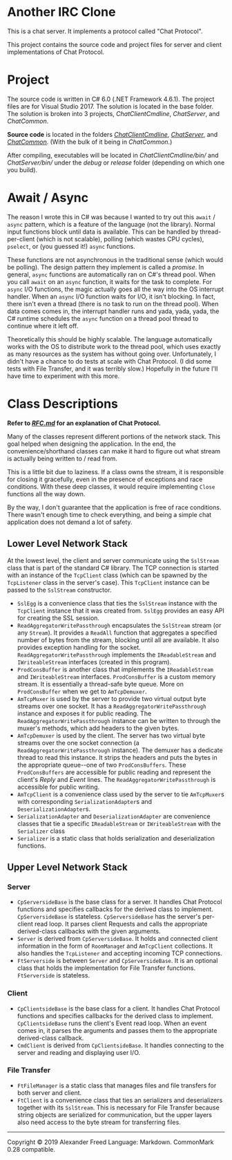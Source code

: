 # Another IRC Clone
This is a chat server. It implements a protocol called "Chat Protocol".

This project contains the source code and project files for server and client implementations of Chat Protocol.

# Project

The source code is written in C# 6.0 (.NET Framework 4.6.1). The project files are for Visual Studio 2017. The solution is located in the base folder. The solution is broken into 3 projects, *ChatClientCmdline*, *ChatServer*, and *ChatCommon*.

**Source code** is located in the folders [*ChatClientCmdline*](https://bitbucket.org/akfreed/anotherircclone/src/default/ChatClientCmdline/), [*ChatServer*](https://bitbucket.org/akfreed/anotherircclone/src/default/ChatServer/), and [*ChatCommon*](https://bitbucket.org/akfreed/anotherircclone/src/default/ChatCommon/). (With the bulk of it being in *ChatCommon*.)

After compiling, executables will be located in *ChatClientCmdline/bin/* and *ChatServer/bin/* under the *debug* or *release* folder (depending on which one you build).

# Await / Async

The reason I wrote this in C# was because I wanted to try out this `await` / `async` pattern, which is a feature of the language (not the library). Normal input functions block until data is available. This can be handled by thread-per-client (which is not scalable), polling (which wastes CPU cycles), `pselect`, or (you guessed it!) `async` functions.

These functions are not asynchronous in the traditional sense (which would be polling). The design pattern they implement is called a *promise*. In general, `async` functions are automatically ran on C#'s thread pool. When you call `await` on an `async` function, it waits for the task to complete. For `async` I/O functions, the magic actually goes all the way into the OS interrupt handler. When an `async` I/O function waits for I/O, it isn't blocking. In fact, there isn't even a thread (there is no task to run on the thread pool). When data comes comes in, the interrupt handler runs and yada, yada, yada, the C# runtime schedules the `async` function on a thread pool thread to continue where it left off.

Theoretically this should be highly scalable. The language automatically works with the OS to distribute work to the thread pool, which uses exactly as many resources as the system has without going over. Unfortunately, I didn't have a chance to do tests at scale with Chat Protocol. (I did some tests with File Transfer, and it was terribly slow.) Hopefully in the future I'll have time to experiment with this more.

# Class Descriptions

**Refer to [*RFC.md*](https://bitbucket.org/akfreed/anotherircclone/src/default/RFC.md) for an explanation of Chat Protocol.**

Many of the classes represent different portions of the network stack. This goal helped when designing the application. In the end, the convenience/shorthand classes can make it hard to figure out what stream is actually being written to / read from. 

This is a little bit due to laziness. If a class owns the stream, it is responsible for closing it gracefully, even in the presence of exceptions and race conditions. With these deep classes, it would require implementing `Close` functions all the way down.

By the way, I don't guarantee that the application is free of race conditions. There wasn't enough time to check everything, and being a simple chat application does not demand a lot of safety.

## Lower Level Network Stack

At the lowest level, the client and server communicate using the `SslStream` class that is part of the standard C# library. The TCP connection is started with an instance of the `TcpClient` class (which can be spawned by the `TcpListener` class in the server's case). This `TcpClient` instance can be passed to the `SslStream` constructor.

* `SslEgg` is a convenience class that ties the `SslStream` instance with the `TcpClient` instance that it was created from. `SslEgg` provides an easy API for creating the SSL session.
* `ReadAggregatorWritePassthrough` encapsulates the `SslStream` stream (or any `Stream`). It provides a `ReadAll` function that aggregates a specified number of bytes from the stream, blocking until all are available. It also provides exception handling for the socket. `ReadAggregatorWritePassthrough` implements the `IReadableStream` and `IWriteableStream` interfaces (created in this program).
* `ProdConsBuffer` is another class that implements the `IReadableStream` and `IWriteableStream` interfaces. `ProdConsBuffer` is a custom memory stream. It is essentially a thread-safe byte queue. More on `ProdConsBuffer` when we get to `AmTcpDemuxer`.
* `AmTcpMuxer` is used by the server to provide two virtual output byte streams over one socket. It has a `ReadAggregatorWritePassthrough` instance and exposes it for public reading. The `ReadAggregatorWritePassthrough` instance can be written to through the muxer's methods, which add headers to the given bytes.
* `AmTcpDemuxer` is used by the client. The server has two virtual byte streams over the one socket connection (a `ReadAggregatorWritePassthrough` instance). The demuxer has a dedicate thread to read this instance. It strips the headers and puts the bytes in the appropriate queue--one of two `ProdConsBuffers`. These `ProdConsBuffers` are accessible for public reading and represent the client's *Reply* and *Event* lines. The `ReadAggregatorWritePassthrough` is accessible for public writing.
* `AmTcpClient` is a convenience class used by the server to tie `AmTcpMuxer`s with corresponding `SerializationAdapter`s and `DeserializationAdapter`s.
* `SerializationAdapter` and `DeserializationAdapter` are convenience classes that tie a specific `IReadableStream` or `IWriteableStream` with the `Serializer` class
* `Serializer` is a static class that holds serialization and deserialization functions.

## Upper Level Network Stack
### Server
* `CpServersideBase` is the base class for a server. It handles Chat Protocol functions and specifies callbacks for the derived class to implement. `CpServersideBase` is stateless. `CpServersideBase` has the server's per-client read loop. It parses client Requests and calls the appropriate derived-class callbacks with the given arguments.
* `Server` is derived from `CpServersideBase`. It holds and connected client information in the form of `RoomManage`r and `AmTcpClient` collections. It also handles the `TcpListener` and accepting incoming TCP connections.
* `FtServerside` is between `Server` and `CpServersideBase`. It is an optional class  that holds the implementation for File Transfer functions. `FtServerside` is stateless.

### Client
* `CpClientsideBase` is the base class for a client. It handles Chat Protocol functions and specifies callbacks for the derived class to implement. `CpClientsideBase` runs the client's Event read loop. When an event comes in, it parses the arguments and passes them to the appropriate derived-class callback.
* `CmdClient` is derived from `CpClientsideBase`. It handles connecting to the server and reading and displaying user I/O. 

### File Transfer
* `FtFileManager` is a static class that manages files and file transfers for both server and client.
* `FtClient` is a convenience class that ties an serializers and deserializers together with its `SslStream`. This is necessary for File Transfer because string objects are serialized for communication, but the upper layers also need access to the byte stream for transferring files.



-----
Copyright © 2019 Alexander Freed
Language: Markdown. CommonMark 0.28 compatible.